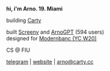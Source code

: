 **hi, i'm Arno. 19. Miami**

building [Carty](https://carty.cc)

built [Screeny](https://apps.microsoft.com/detail/9P2XX9PJM3SR?hl=en-us&gl=US&ocid=pdpshare) and [ArnoGPT](https://t.me/ArnoGPT_bot) (594 users)  
designed for [Modernbanc (YC W20)](https://modernbanc.com/)

CS @ FIU

[telegram](https://t.me/ArnoGevorkyan) | [website](https://arnogevorkyan.com) | [arno@carty.cc](mailto:arno@carty.cc)
